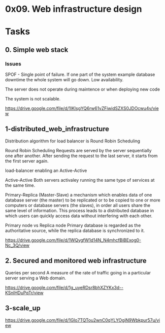# 0x09. Web infrastructure design

# Tasks

## 0. Simple web stack

### Issues
SPOF - Single point of failure.
If one part of the system example database downtime the whole system will go down. Low availability.

The server does not operate during maintence or when deploying new code

The system is not scalable.

https://drive.google.com/file/d/1IKIsgYQ6rw61vZFiwidSZXS0JDOcwu4v/view

## 1-distributed_web_infrastructure
Distribution algorithm for load balancer is Round Robin Scheduling

Round Robin Scheduling
Requests are served by the server sequentially one after another.
After sending the request to the last server, it starts from the first server again.

load-balancer enabling an Active-Active

Active-Active
Both servers activaley running the same type of services at the same time.

Primary-Replica (Master-Slave)
a mechanism which enables data of one database server (the master) to be replicated or to be copied to one or more computers or database servers (the slaves), in order all users share the same level of information. This process leads to a distributed database in which users can quickly access data without interfering with each other.

Primary node vs Replica node
Primary database is regarded as the authoritative source, while the replica database is synchronized to it. 


https://drive.google.com/file/d/1WQygfW1d14N_N4mhcfBiBExog0-Nc_3Q/view


## 2. Secured and monitored web infrastructure

Queries per second
A measure of the rate of traffic going in a particular server serving a Web domain. 


https://drive.google.com/file/d/1g_uyeRDsr8bhXZYKx3d--KSnlHDuPqTr/view


## 3-scale_up

https://drive.google.com/file/d/1GIo7TQTou2wnC0qYLYOgiN9Wbkpur57u/view